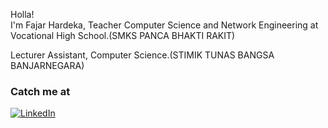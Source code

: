

<p>Holla! </br> I'm Fajar Hardeka, Teacher Computer Science and Network Engineering at Vocational High School.(SMKS PANCA BHAKTI RAKIT)</p>
<p>Lecturer Assistant, Computer Science.(STIMIK TUNAS BANGSA BANJARNEGARA)<p>
<!-- <h3>For now learning about</h3> -->
<p>
  
</p>

<h3>Catch me at</h3>
<p><a href="https://www.linkedin.com/in/hardekafajar" target="_blank"><img alt="LinkedIn" src="https://img.shields.io/badge/linkedin-%230077B5.svg?&style=for-the-badge&logo=linkedin&logoColor=white" /></a>
</p>
